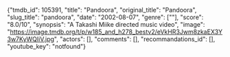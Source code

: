 {"tmdb_id": 105391, "title": "Pandoora", "original_title": "Pandoora", "slug_title": "pandoora", "date": "2002-08-07", "genre": [""], "score": "8.0/10", "synopsis": "A Takashi Miike directed music video", "image": "https://image.tmdb.org/t/p/w185_and_h278_bestv2/eVkHR3Jwm8zkaEX3Y3w7KyWQIiV.jpg", "actors": [], "comments": [], "recommandations_id": [], "youtube_key": "notfound"}